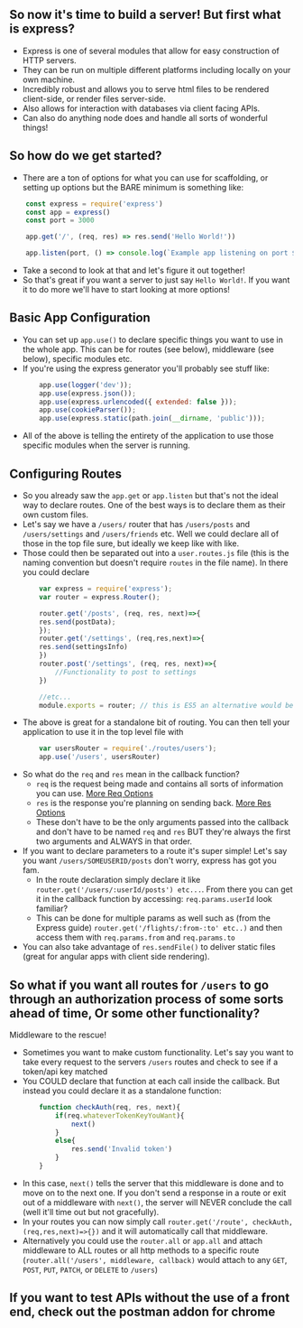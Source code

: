 ## So now it's time to build a server! But first what is express?
* Express is one of several modules that allow for easy construction of HTTP servers. 
* They can be run on multiple different platforms including locally on your own machine.
* Incredibly robust and allows you to serve html files to be rendered client-side, or render files server-side.
* Also allows for interaction with databases via client facing APIs.
* Can also do anything node does and handle all sorts of wonderful things!


## So how do we get started?
* There are a ton of options for what you can use for scaffolding, or setting up options but the BARE minimum is something like:
``` javascript
    const express = require('express')
    const app = express()
    const port = 3000

    app.get('/', (req, res) => res.send('Hello World!'))

    app.listen(port, () => console.log(`Example app listening on port ${port}!`))
```
* Take a second to look at that and let's figure it out together!
* So that's great if you want a server to just say `Hello World!`. If you want it to do more we'll have to start looking at more options!

## Basic App Configuration
* You can set up `app.use()` to declare specific things you want to use in the whole app. This can be for routes (see below), middleware (see below), specific modules etc.
* If you're using the express generator you'll probably see stuff like: 
    ``` javascript
        app.use(logger('dev'));
        app.use(express.json());
        app.use(express.urlencoded({ extended: false }));
        app.use(cookieParser());
        app.use(express.static(path.join(__dirname, 'public')));
    ```
* All of the above is telling the entirety of the application to use those specific modules when the server is running. 


## Configuring Routes
* So you already saw the `app.get` or `app.listen` but that's not the ideal way to declare routes. One of the best ways is to declare them as their own custom files.
* Let's say we have a `/users/` router that has `/users/posts` and `/users/settings` and `/users/friends` etc. Well we could declare all of those in the top file sure, but ideally we keep like with like. 
* Those could then be separated out into a `user.routes.js` file (this is the naming convention but doesn't require `routes` in the file name). In there you could declare
    ``` javascript
        var express = require('express');
        var router = express.Router();

        router.get('/posts', (req, res, next)=>{
        res.send(postData);
        });
        router.get('/settings', (req,res,next)=>{
        res.send(settingsInfo)
        })
        router.post('/settings', (req, res, next)=>{
            //Functionality to post to settings
        })

        //etc...
        module.exports = router; // this is ES5 an alternative would be `export default router`
    ```
* The above is great for a standalone bit of routing. You can then tell your application to use it in the top level file with 
    ``` javascript
        var usersRouter = require('./routes/users');
        app.use('/users', usersRouter)
    ```
* So what do the `req` and `res` mean in the callback function?
    * `req` is the request being made and contains all sorts of information you can use. [More Req Options]('http://expressjs.com/en/4x/api.html#req')
    * `res` is the response you're planning on sending back. [More Res Options]('http://expressjs.com/en/4x/api.html#res')
    * These don't have to be the only arguments passed into the callback and don't have to be named `req` and `res` BUT they're always the first two arguments and ALWAYS in that order.
* If you want to declare parameters to a route it's super simple! Let's say you want `/users/SOMEUSERID/posts` don't worry, express has got you fam. 
    * In the route declaration simply declare it like `router.get('/users/:userId/posts') etc...`. From there you can get it in the callback function by accessing: `req.params.userId` look familiar? 
    * This can be done for multiple params as well such as (from the Express guide) `router.get('/flights/:from-:to' etc..)`  and then access them with `req.params.from` and `req.params.to`
* You can also take advantage of `res.sendFile()` to deliver static files (great for angular apps with client side rendering).

## So what if you want all routes for `/users` to go through an authorization process of some sorts ahead of time, Or some other functionality?
Middleware to the rescue!
* Sometimes you want to make custom functionality. Let's say you want to take every request to the servers `/users` routes and check to see if a token/api key matched
* You COULD declare that function at each call inside the callback. But instead you could declare it as a standalone function:
    ``` javascript
        function checkAuth(req, res, next){
            if(req.whateverTokenKeyYouWant){
                next()
            }
            else{
                res.send('Invalid token')
            }
        }
    ```
* In this case, `next()` tells the server that this middleware is done and to move on to the next one. If you don't send a response in a route or exit out of a middleware with `next()`, the server will NEVER conclude the call (well it'll time out but not gracefully).
* In your routes you can now simply call `router.get('/route', checkAuth, (req,res,next)=>{})` and it will automatically call that middleware.
* Alternatively you could use the `router.all` or `app.all` and attach middleware to ALL routes or all http methods to a specific route (`router.all('/users', middleware, callback)` would attach to any `GET`, `POST`, `PUT`, `PATCH`, or `DELETE` to `/users`)


## If you want to test APIs without the use of a front end, check out the postman addon for chrome